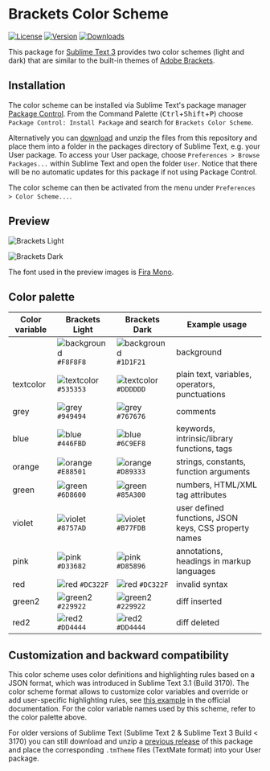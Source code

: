 # Brackets Color Scheme

[![License](https://img.shields.io/github/license/jwortmann/brackets-color-scheme.svg)](https://github.com/jwortmann/brackets-color-scheme/blob/master/LICENSE)
[![Version](https://img.shields.io/github/release/jwortmann/brackets-color-scheme.svg)](https://github.com/jwortmann/brackets-color-scheme/tags)
[![Downloads](https://img.shields.io/packagecontrol/dt/Brackets%20Color%20Scheme.svg)](https://packagecontrol.io/packages/Brackets%20Color%20Scheme)

This package for [Sublime Text 3](https://www.sublimetext.com/) provides two color schemes (light and dark) that are similar to the built-in themes of [Adobe Brackets](http://brackets.io/).

## Installation

The color scheme can be installed via Sublime Text's package manager [Package Control](https://packagecontrol.io/installation).
From the Command Palette (<kbd>Ctrl</kbd>+<kbd>Shift</kbd>+<kbd>P</kbd>) choose `Package Control: Install Package` and search for `Brackets Color Scheme`.

Alternatively you can [download](https://github.com/jwortmann/brackets-color-scheme/archive/master.zip) and unzip the files from this repository and place them into a folder in the packages directory of Sublime Text, e.g. your User package.
To access your User package, choose `Preferences > Browse Packages...` within Sublime Text and open the folder `User`.
Notice that there will be no automatic updates for this package if not using Package Control.

The color scheme can then be activated from the menu under `Preferences > Color Scheme...`.

## Preview

![Brackets Light](https://i.imgur.com/hCvUKuH.png)

![Brackets Dark](https://i.imgur.com/KLOsBrO.png)

The font used in the preview images is [Fira Mono](https://github.com/mozilla/Fira).

## Color palette

| Color variable | Brackets Light | Brackets Dark | Example usage |
| -------------- | -------------- | ------------- | ------------- |
| | ![background](http://via.placeholder.com/20/f8f8f8/f8f8f8) `#F8F8F8` | ![background](http://via.placeholder.com/20/1d1f21/1d1f21) `#1D1F21` | background |
| textcolor | ![textcolor](http://via.placeholder.com/20/535353/535353) `#535353` | ![textcolor](http://via.placeholder.com/20/dddddd/dddddd) `#DDDDDD` | plain text, variables, operators, punctuations |
| grey | ![grey](http://via.placeholder.com/20/949494/949494) `#949494` | ![grey](http://via.placeholder.com/20/767676/767676) `#767676` | comments |
| blue | ![blue](http://via.placeholder.com/20/446fbd/446fbd) `#446FBD` | ![blue](http://via.placeholder.com/20/6c9ef8/6c9ef8) `#6C9EF8` | keywords, intrinsic/library functions, tags |
| orange | ![orange](http://via.placeholder.com/20/e88501/e88501) `#E88501` | ![orange](http://via.placeholder.com/20/d89333/d89333) `#D89333` | strings, constants, function arguments |
| green | ![green](http://via.placeholder.com/20/6d8600/6d8600) `#6D8600` | ![green](http://via.placeholder.com/20/85a300/85a300) `#85A300` | numbers, HTML/XML tag attributes |
| violet | ![violet](http://via.placeholder.com/20/8757ad/8757ad) `#8757AD` | ![violet](http://via.placeholder.com/20/b77fdb/b77fdb) `#B77FDB` | user defined functions, JSON keys, CSS property names |
| pink | ![pink](http://via.placeholder.com/20/d33682/d33682) `#D33682` | ![pink](http://via.placeholder.com/20/d85896/d85896) `#D85896` | annotations, headings in markup languages |
| red | ![red](http://via.placeholder.com/20/dc322f/dc322f) `#DC322F` | ![red](http://via.placeholder.com/20/dc322f/dc322f) `#DC322F` | invalid syntax |
| green2 | ![green2](http://via.placeholder.com/20/229922/229922) `#229922` | ![green2](http://via.placeholder.com/20/229922/229922) `#229922` | diff inserted |
| red2 | ![red2](http://via.placeholder.com/20/dd4444/dd4444) `#DD4444` | ![red2](http://via.placeholder.com/20/dd4444/dd4444) `#DD4444` | diff deleted |

## Customization and backward compatibility

This color scheme uses color definitions and highlighting rules based on a JSON format, which was introduced in Sublime Text 3.1 (Build 3170).
The color scheme format allows to customize color variables and override or add user-specific highlighting rules, see [this example](https://www.sublimetext.com/docs/3/color_schemes.html#customization) in the official documentation.
For the color variable names used by this scheme, refer to the color palette above.

For older versions of Sublime Text (Sublime Text 2 & Sublime Text 3 Build < 3170) you can still download and unzip a [previous release](https://github.com/jwortmann/brackets-color-scheme/releases/tag/v1.0.4) of this package and place the corresponding `.tmTheme` files (TextMate format) into your User package.
